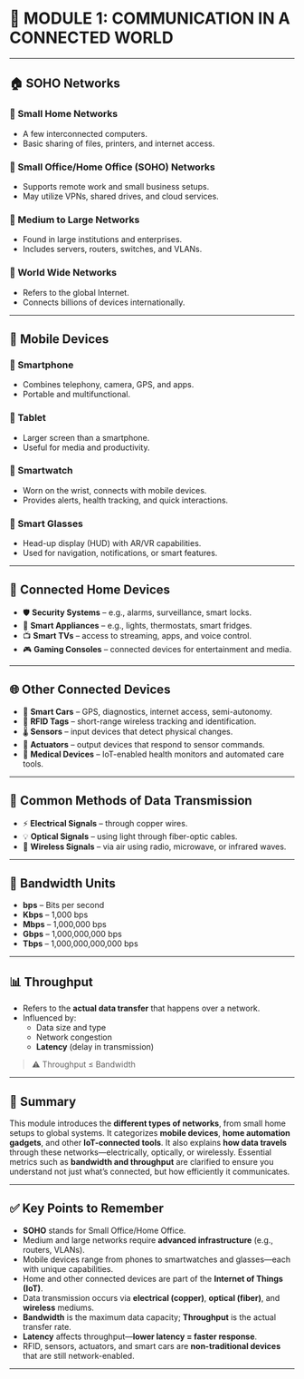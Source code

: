 # 📘 MODULE 1: COMMUNICATION IN A CONNECTED WORLD
---

## 🏠 SOHO Networks

### 🔹 Small Home Networks
- A few interconnected computers.
- Basic sharing of files, printers, and internet access.

### 🔹 Small Office/Home Office (SOHO) Networks
- Supports remote work and small business setups.
- May utilize VPNs, shared drives, and cloud services.

### 🔹 Medium to Large Networks
- Found in large institutions and enterprises.
- Includes servers, routers, switches, and VLANs.

### 🔹 World Wide Networks
- Refers to the global Internet.
- Connects billions of devices internationally.

---

## 📱 Mobile Devices

### 🔸 Smartphone
- Combines telephony, camera, GPS, and apps.
- Portable and multifunctional.

### 🔸 Tablet
- Larger screen than a smartphone.
- Useful for media and productivity.

### 🔸 Smartwatch
- Worn on the wrist, connects with mobile devices.
- Provides alerts, health tracking, and quick interactions.

### 🔸 Smart Glasses
- Head-up display (HUD) with AR/VR capabilities.
- Used for navigation, notifications, or smart features.

---

## 🏡 Connected Home Devices

- 🛡️ **Security Systems** – e.g., alarms, surveillance, smart locks.
- 🔌 **Smart Appliances** – e.g., lights, thermostats, smart fridges.
- 📺 **Smart TVs** – access to streaming, apps, and voice control.
- 🎮 **Gaming Consoles** – connected devices for entertainment and media.

---

## 🌐 Other Connected Devices

- 🚗 **Smart Cars** – GPS, diagnostics, internet access, semi-autonomy.
- 🧷 **RFID Tags** – short-range wireless tracking and identification.
- 🌡️ **Sensors** – input devices that detect physical changes.
- 🔧 **Actuators** – output devices that respond to sensor commands.
- 🏥 **Medical Devices** – IoT-enabled health monitors and automated care tools.

---

## 🔁 Common Methods of Data Transmission

- ⚡ **Electrical Signals** – through copper wires.
- 💡 **Optical Signals** – using light through fiber-optic cables.
- 📡 **Wireless Signals** – via air using radio, microwave, or infrared waves.

---

## 🚦 Bandwidth Units

- **bps** – Bits per second
- **Kbps** – 1,000 bps
- **Mbps** – 1,000,000 bps
- **Gbps** – 1,000,000,000 bps
- **Tbps** – 1,000,000,000,000 bps

---

## 📊 Throughput

- Refers to the **actual data transfer** that happens over a network.
- Influenced by:
  - Data size and type
  - Network congestion
  - **Latency** (delay in transmission)

> ⚠️ Throughput ≤ Bandwidth

---

## 📌 Summary

This module introduces the **different types of networks**, from small home setups to global systems. It categorizes **mobile devices**, **home automation gadgets**, and other **IoT-connected tools**. It also explains **how data travels** through these networks—electrically, optically, or wirelessly. Essential metrics such as **bandwidth and throughput** are clarified to ensure you understand not just what’s connected, but how efficiently it communicates.

---

## ✅ Key Points to Remember

- **SOHO** stands for Small Office/Home Office.
- Medium and large networks require **advanced infrastructure** (e.g., routers, VLANs).
- Mobile devices range from phones to smartwatches and glasses—each with unique capabilities.
- Home and other connected devices are part of the **Internet of Things (IoT)**.
- Data transmission occurs via **electrical (copper)**, **optical (fiber)**, and **wireless** mediums.
- **Bandwidth** is the maximum data capacity; **Throughput** is the actual transfer rate.
- **Latency** affects throughput—**lower latency = faster response**.
- RFID, sensors, actuators, and smart cars are **non-traditional devices** that are still network-enabled.

---
